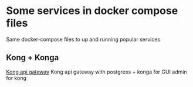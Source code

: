 # Some services in docker compose files

Same docker-compose files to up and running popular services

## Kong + Konga

[Kong api gateway](kong_konga/README.md) Kong api gateway with postgress + konga for GUI admin for kong

